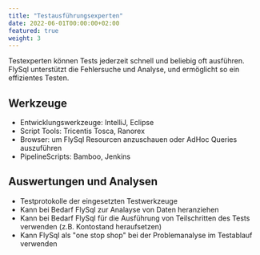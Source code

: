 ```yaml
---
title: "Testausführungsexperten"
date: 2022-06-01T00:00:00+02:00
featured: true
weight: 3
---
```


Testexperten können Tests jederzeit schnell und beliebig oft ausführen. FlySql unterstützt die Fehlersuche und Analyse, und ermöglicht so ein effizientes Testen.

## Werkzeuge
- Entwicklungswerkzeuge: IntelliJ, Eclipse
- Script Tools: Tricentis Tosca, Ranorex
- Browser: um FlySql Resourcen anzuschauen oder AdHoc Queries auszuführen
- PipelineScripts: Bamboo, Jenkins

## Auswertungen und Analysen
- Testprotokolle der eingesetzten Testwerkzeuge
- Kann bei Bedarf FlySql zur Analayse von Daten heranziehen
- Kann bei Bedarf FlySql für die Ausführung von Teilschritten des Tests verwenden (z.B. Kontostand heraufsetzen)
- Kann FlySql als "one stop shop" bei der Problemanalyse im Testablauf verwenden
